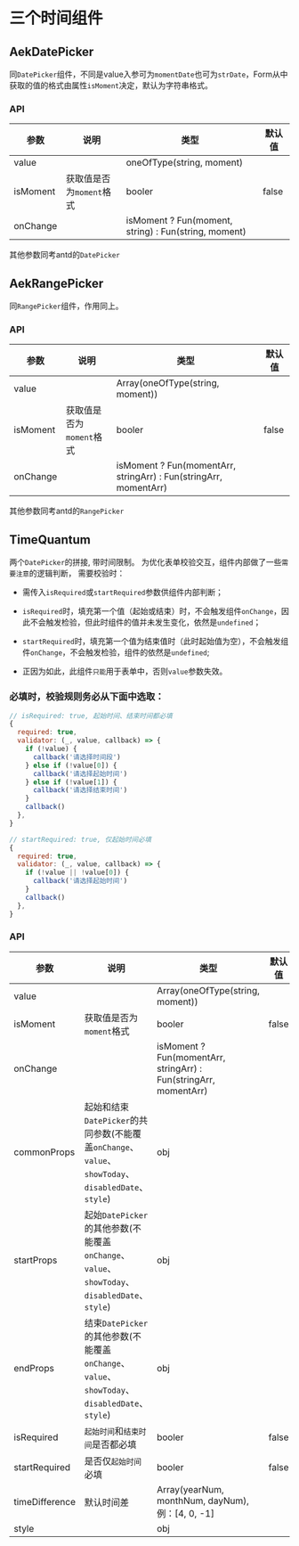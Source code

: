 # 三个时间组件

## AekDatePicker

同`DatePicker`组件，不同是value入参可为`momentDate`也可为`strDate`，Form从中获取的值的格式由属性`isMoment`决定，默认为字符串格式。

### API

| 参数       | 说明                                              | 类型                                                   | 默认值|
| -----------|---------------------------------------------------| -----------------------------------------------------| -----|
| value      |                                                   | oneOfType(string, moment)                             |      |
| isMoment   | 获取值是否为`moment`格式                           | booler                                                | false|
| onChange   |                                                   |  isMoment ? Fun(moment, string) : Fun(string, moment) |      |

其他参数同考antd的`DatePicker`

## AekRangePicker

同`RangePicker`组件，作用同上。

### API

| 参数       | 说明                                              | 类型                                                              | 默认值|
| -----------|---------------------------------------------------| ------------------------------------------------------------------| -----|
| value      |                                                   | Array(oneOfType(string, moment))                                  |      |
| isMoment   | 获取值是否为`moment`格式                           | booler                                                            | false|
| onChange   |                                                   |  isMoment ? Fun(momentArr, stringArr) : Fun(stringArr, momentArr) |      |

其他参数同考antd的`RangePicker`

## TimeQuantum

两个`DatePicker`的拼接, 带时间限制。
为优化表单校验交互，组件内部做了一些`需要注意`的逻辑判断， 需要校验时：

* 需传入`isRequired`或`startRequired`参数供组件内部判断；

* `isRequired`时，填充第一个值（起始或结束）时，不会触发组件`onChange`，因此不会触发检验，但此时组件的值并未发生变化，依然是`undefined`；

* `startRequired`时，填充第一个值为结束值时（此时起始值为空），不会触发组件`onChange`，不会触发检验，组件的依然是`undefined`;

* 正因为如此，此组件`只能`用于表单中，否则`value`参数失效。

### 必填时，校验规则务必从下面中选取：

````js
// isRequired: true, 起始时间、结束时间都必填
{
  required: true,
  validator: (_, value, callback) => {
    if (!value) {
      callback('请选择时间段')
    } else if (!value[0]) {
      callback('请选择起始时间')
    } else if (!value[1]) {
      callback('请选择结束时间')
    }
    callback()
  },
}
````

````js
// startRequired: true, 仅起始时间必填
{
  required: true,
  validator: (_, value, callback) => {
    if (!value || !value[0]) {
      callback('请选择起始时间')
    }
    callback()
  },
}
````

### API

| 参数           | 说明                                                                                             | 类型                                                              | 默认值|
| ---------------|-------------------------------------------------------------------------------------------------| ------------------------------------------------------------------| -----|
| value          |                                                                                                 | Array(oneOfType(string, moment))                                  |      |
| isMoment       | 获取值是否为`moment`格式                                                                          | booler                                                            | false|
| onChange       |                                                                                                  |  isMoment ? Fun(momentArr, stringArr) : Fun(stringArr, momentArr) |      |
| commonProps    | 起始和结束`DatePicker`的共同参数(不能覆盖`onChange`、`value`、`showToday`、`disabledDate`、`style`) |    obj                                                            |      |
| startProps     | 起始`DatePicker`的其他参数(不能覆盖`onChange`、`value`、`showToday`、`disabledDate`、`style`)       |    obj                                                            |      |
| endProps       | 结束`DatePicker`的其他参数(不能覆盖`onChange`、`value`、`showToday`、`disabledDate`、`style`)       |    obj                                                            |      |
| isRequired     | `起始时间`和`结束时间`是否都必填                                                                    | booler                                                            | false|
| startRequired  | 是否仅`起始时间`必填                                                                               | booler                                                            | false|
| timeDifference | 默认时间差                                                                                        | Array(yearNum, monthNum, dayNum), 例：[4, 0, -1]                   |      |
| style   |                                                                                                         |       obj                                                          |      |
